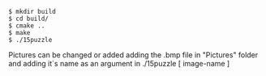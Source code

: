 ```console
$ mkdir build
$ cd build/
$ cmake ..
$ make
$ ./15puzzle
```

Pictures can be changed or added adding the .bmp file in "Pictures" folder and
adding it`s name as an argument in ./15puzzle [ image-name ]
